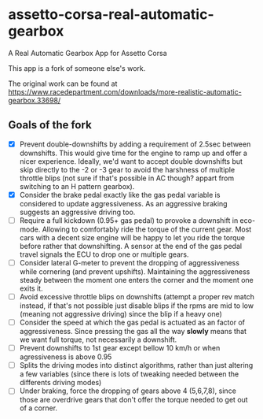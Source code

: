 # assetto-corsa-real-automatic-gearbox
A Real Automatic Gearbox App for Assetto Corsa


This app is a fork of someone else's work. 

The original work can be found at https://www.racedepartment.com/downloads/more-realistic-automatic-gearbox.33698/

## Goals of the fork  
* [x] Prevent double-downshifts by adding a requirement of 2.5sec between downshifts. This would give time for the engine to ramp up and offer a nicer experience. Ideally, we'd want to accept double downshifts but skip directly to the -2 or -3 gear to avoid the harshness of multiple throttle blips (not sure if that's possible in AC though? appart from switching to an H pattern gearbox).
* [x] Consider the brake pedal exactly like the gas pedal variable is considered to update aggressiveness. As an aggressive braking suggests an aggressive driving too.
* [ ] Require a full kickdown (0.95+ gas pedal) to provoke a downshift in eco-mode. Allowing to comfortably ride the torque of the current gear. Most cars with a decent size engine will be happy to let you ride the torque before rather that downshifting. A sensor at the end of the gas pedal travel signals the ECU to drop one or multiple gears.
* [ ] Consider lateral G-meter to prevent the dropping of aggressiveness while cornering (and prevent upshifts). Maintaining the aggressiveness steady between the moment one enters the corner and the moment one exits it.
* [ ] Avoid excessive throttle blips on downshifts (attempt a proper rev match instead, if that's not possible just disable blips if the rpms are mid to low (meaning not aggressive driving) since the blip if a heavy one)
* [ ] Consider the speed at which the gas pedal is actuated as an factor of aggressiveness. Since pressing the gas all the way **slowly** means that we want full torque, not necessarily a downshift. 
* [ ] Prevent downshifts to 1st gear except bellow 10 km/h or when agressiveness is above 0.95
* [ ] Splits the driving modes into distinct algorithms, rather than just altering a few variables (since there is lots of tweaking needed between the differents driving modes)
* [ ] Under braking, force the dropping of gears above 4 (5,6,7,8), since those are overdrive gears that don't offer the torque needed to get out of a corner. 
